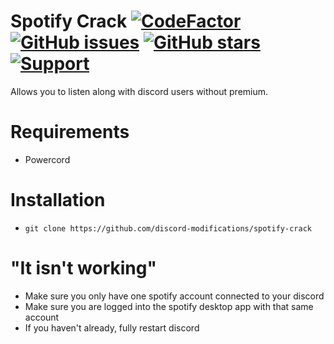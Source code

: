 # Spotify Crack [![CodeFactor](https://www.codefactor.io/repository/github/discord-modifications/spotify-crack/badge)](https://www.codefactor.io/repository/github/discord-modifications/spotify-crack) [![GitHub issues](https://img.shields.io/github/issues/slow/spotify-crack?style=flat)](https://github.com/discord-modifications/spotify-crack/issues) [![GitHub stars](https://img.shields.io/github/stars/slow/spotify-crack?style=flat)](https://github.com/discord-modifications/spotify-crack/stargazers) [![Support](https://img.shields.io/discord/887015827134632057)](https://discord.gg/HQ5N7Rcajc)
Allows you to listen along with discord users without premium.

# Requirements
- Powercord

# Installation
- `git clone https://github.com/discord-modifications/spotify-crack`

# "It isn't working"
- Make sure you only have one spotify account connected to your discord
- Make sure you are logged into the spotify desktop app with that same account
- If you haven't already, fully restart discord
